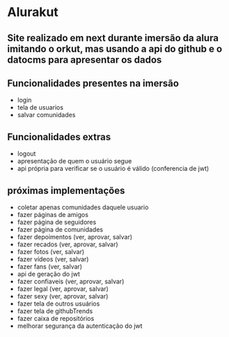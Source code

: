 # Alurakut

## Site realizado em next durante imersão da alura imitando o orkut, mas usando a api do github e o datocms para apresentar os dados


## Funcionalidades presentes na imersão

* login
* tela de usuarios
* salvar comunidades

## Funcionalidades extras

* logout
* apresentação de quem o usuário segue
* api própria para verificar se o usuário é válido (conferencia de jwt)

## próximas implementações

* coletar apenas comunidades daquele usuario
* fazer páginas de amigos
* fazer página de seguidores
* fazer página de comunidades
* fazer depoimentos (ver, aprovar, salvar)
* fazer recados (ver, aprovar, salvar)
* fazer fotos (ver, salvar)
* fazer vídeos (ver, salvar)
* fazer fans  (ver,  salvar)
* api de geração do jwt
* fazer confiaveis  (ver, aprovar, salvar)
* fazer legal  (ver, aprovar, salvar)
* fazer sexy  (ver, aprovar, salvar)
* fazer tela de outros usuários
* fazer tela de githubTrends
* fazer caixa de repositórios
* melhorar segurança da autenticação do jwt


